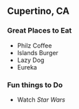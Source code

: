 ## Cupertino, CA

### Great Places to Eat

- Philz Coffee
- Islands Burger
- Lazy Dog
- Eureka


### Fun things to Do

- Watch _Star Wars_

